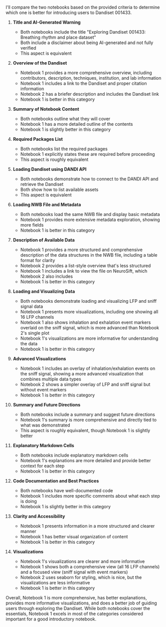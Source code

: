 I'll compare the two notebooks based on the provided criteria to determine which one is better for introducing users to Dandiset 001433.

1. **Title and AI-Generated Warning**
   - Both notebooks include the title "Exploring Dandiset 001433: Breathing rhythm and place dataset"
   - Both include a disclaimer about being AI-generated and not fully verified
   - This aspect is equivalent

2. **Overview of the Dandiset**
   - Notebook 1 provides a more comprehensive overview, including contributors, description, techniques, institution, and lab information
   - Notebook 1 includes a link to the Dandiset and proper citation information
   - Notebook 2 has a briefer description and includes the Dandiset link
   - Notebook 1 is better in this category

3. **Summary of Notebook Content**
   - Both notebooks outline what they will cover
   - Notebook 1 has a more detailed outline of the contents
   - Notebook 1 is slightly better in this category

4. **Required Packages List**
   - Both notebooks list the required packages
   - Notebook 1 explicitly states these are required before proceeding
   - This aspect is roughly equivalent

5. **Loading Dandiset using DANDI API**
   - Both notebooks demonstrate how to connect to the DANDI API and retrieve the Dandiset
   - Both show how to list available assets
   - This aspect is equivalent

6. **Loading NWB File and Metadata**
   - Both notebooks load the same NWB file and display basic metadata
   - Notebook 1 provides more extensive metadata exploration, showing more fields
   - Notebook 1 is better in this category

7. **Description of Available Data**
   - Notebook 1 provides a more structured and comprehensive description of the data structures in the NWB file, including a table format for clarity
   - Notebook 2 provides a list-style overview that's less structured
   - Notebook 1 includes a link to view the file on NeuroSift, which Notebook 2 also includes
   - Notebook 1 is better in this category

8. **Loading and Visualizing Data**
   - Both notebooks demonstrate loading and visualizing LFP and sniff signal data
   - Notebook 1 presents more visualizations, including one showing all 16 LFP channels
   - Notebook 1 also shows inhalation and exhalation event markers overlaid on the sniff signal, which is more advanced than Notebook 2's single plot
   - Notebook 1's visualizations are more informative for understanding the data
   - Notebook 1 is better in this category

9. **Advanced Visualizations**
   - Notebook 1 includes an overlay of inhalation/exhalation events on the sniff signal, showing a more advanced visualization that combines multiple data types
   - Notebook 2 shows a simpler overlay of LFP and sniff signal but without event markers
   - Notebook 1 is better in this category

10. **Summary and Future Directions**
    - Both notebooks include a summary and suggest future directions
    - Notebook 1's summary is more comprehensive and directly tied to what was demonstrated
    - This aspect is roughly equivalent, though Notebook 1 is slightly better

11. **Explanatory Markdown Cells**
    - Both notebooks include explanatory markdown cells
    - Notebook 1's explanations are more detailed and provide better context for each step
    - Notebook 1 is better in this category

12. **Code Documentation and Best Practices**
    - Both notebooks have well-documented code
    - Notebook 1 includes more specific comments about what each step is doing
    - Notebook 1 is slightly better in this category

13. **Clarity and Accessibility**
    - Notebook 1 presents information in a more structured and clearer manner
    - Notebook 1 has better visual organization of content
    - Notebook 1 is better in this category

14. **Visualizations**
    - Notebook 1's visualizations are clearer and more informative
    - Notebook 1 shows both a comprehensive view (all 16 LFP channels) and a focused view (sniff signal with event markers)
    - Notebook 2 uses seaborn for styling, which is nice, but the visualizations are less informative
    - Notebook 1 is better in this category

Overall, Notebook 1 is more comprehensive, has better explanations, provides more informative visualizations, and does a better job of guiding users through exploring the Dandiset. While both notebooks cover the essentials, Notebook 1 excels in most of the categories considered important for a good introductory notebook.